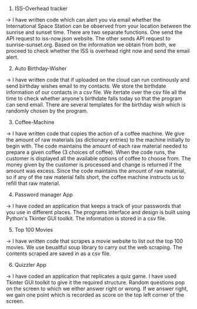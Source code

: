 1. ISS-Overhead tracker

-> I have written code which can alert you via email whether the International Space Station can be observed from your location between the sunrise and sunset time. There are two separate functions. One send the API request to iss-now.json website. The other sends API request to sunrise-sunset.org. Based on the information we obtain from both, we proceed to check whether the ISS is overhead right now and send the email alert. 

2. Auto Birthday-Wisher

-> I have written code that if uploaded on the cloud can run continously and send birthday wishes email to my contacts. We store the birthdate information of our contacts in a csv file. We itertate over the csv file all the time to check whether anyone's birthdate falls today so that the program can send email. There are several templates for the birthday wish which is randomly chosen by the program. 

3. Coffee-Machine 

-> I have written code that copies the action of a coffee machine. We give the amount of raw materials (as dictionary entries) to the machine initially to begin with. The code maintains the amount of each raw material needed to prepare a given coffee (3 choices of coffee). When the code runs, the customer is displayed all the available options of coffee to choose from. The money given by the customer is processed and change is returned if the amount was excess. Since the code maintains the amount of raw material, so if any of the raw material falls short, the coffee machine instructs us to refill that raw material. 

4. Password manager App

-> I have coded an application that keeps a track of your passwords that you use in different places. The programs interface and design is built using Python's Tkinter GUI toolkit. The information is stored in a csv file. 

5. Top 100 Movies

-> I have written code that scrapes a movie website to list out the top 100 movies. We use beuaitful soup library to carry out the web scraping. The contents scraped are saved in as a csv file.

6. Quizzler App

-> I have coded an application that replicates a quiz game. I have used Tkinter GUI toolkit to give it the required structure. Random questions pop on the screen to which we either answer right or wrong. If we answer right, we gain one point which is recorded as score on the top left corner of the screen. 


